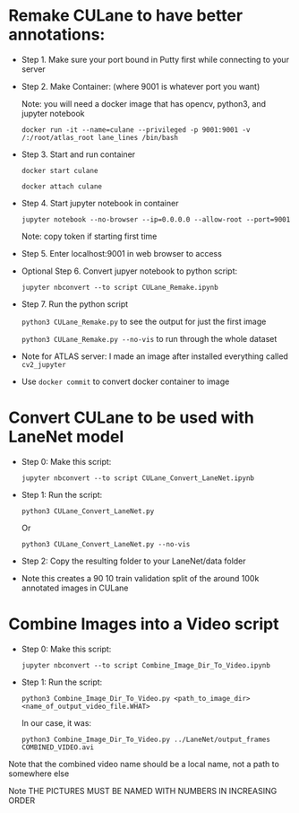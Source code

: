# Remake CULane to have better annotations:

* Step 1. Make sure your port bound in Putty first while connecting to your server

* Step 2. Make Container: (where 9001 is whatever port you want)

	Note: you will need a docker image that has opencv, python3, and jupyter notebook

	`docker run -it --name=culane --privileged -p 9001:9001 -v /:/root/atlas_root lane_lines /bin/bash`

* Step 3. Start and run container
 	
 	`docker start culane`

 	`docker attach culane`

* Step 4. Start jupyter notebook in container

	`jupyter notebook --no-browser --ip=0.0.0.0 --allow-root --port=9001`
	
	Note: copy token if starting first time

* Step 5. Enter localhost:9001 in web browser to access

* Optional Step 6. Convert jupyer notebook to python script:

	`jupyter nbconvert --to script CULane_Remake.ipynb`

* Step 7. Run the python script

	`python3 CULane_Remake.py` to see the output for just the first image

	`python3 CULane_Remake.py --no-vis` to run through the whole dataset

* Note for ATLAS server: I made an image after installed everything called `cv2_jupyter`

* Use `docker commit` to convert docker container to image


# Convert CULane to be used with LaneNet model

* Step 0: Make this script:

    `jupyter nbconvert --to script CULane_Convert_LaneNet.ipynb`

* Step 1: Run the script:
    
    `python3 CULane_Convert_LaneNet.py`

    Or

    `python3 CULane_Convert_LaneNet.py --no-vis`

* Step 2: Copy the resulting folder to your LaneNet/data folder

* Note this creates a 90 10 train validation split of the around 100k annotated images in CULane

# Combine Images into a Video script

* Step 0: Make this script:

    `jupyter nbconvert --to script Combine_Image_Dir_To_Video.ipynb`

* Step 1: Run the script:
    
    `python3 Combine_Image_Dir_To_Video.py <path_to_image_dir> <name_of_output_video_file.WHAT>`

    In our case, it was:

    `python3 Combine_Image_Dir_To_Video.py ../LaneNet/output_frames COMBINED_VIDEO.avi`

Note that the combined video name should be a local name, not a path to somewhere else

Note THE PICTURES MUST BE NAMED WITH NUMBERS IN INCREASING ORDER
